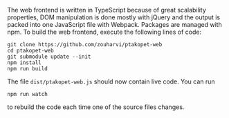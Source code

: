 The web frontend is written in TypeScript because of great scalability properties, DOM manipulation is done mostly with jQuery and the output is packed into one JavaScript file with Webpack. Packages are managed with npm. To build the web frontend, execute the following lines of code:

```
git clone https://github.com/zouharvi/ptakopet-web
cd ptakopet-web
git submodule update --init
npm install
npm run build
```

The file `dist/ptakopet-web.js` should now contain live code. You can run

```
npm run watch
```

to rebuild the code each time one of the source files changes.
